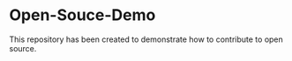 # Open-Souce-Demo

This repository has been created to demonstrate how to contribute to open source.

